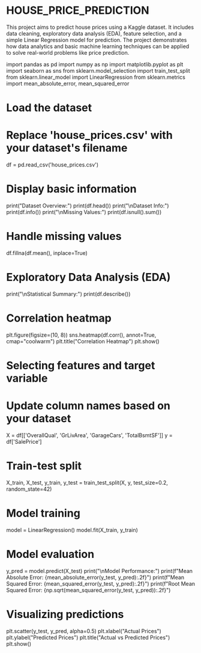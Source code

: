 # HOUSE_PRICE_PREDICTION
This project aims to predict house prices using a Kaggle dataset. It includes data cleaning, exploratory data analysis (EDA), feature selection, and a simple Linear Regression model for prediction. The project demonstrates how data analytics and basic machine learning techniques can be applied to solve real-world problems like price prediction.  


import pandas as pd
import numpy as np
import matplotlib.pyplot as plt
import seaborn as sns
from sklearn.model_selection import train_test_split
from sklearn.linear_model import LinearRegression
from sklearn.metrics import mean_absolute_error, mean_squared_error

# Load the dataset
# Replace 'house_prices.csv' with your dataset's filename
df = pd.read_csv('house_prices.csv')

# Display basic information
print("Dataset Overview:")
print(df.head())
print("\nDataset Info:")
print(df.info())
print("\nMissing Values:")
print(df.isnull().sum())

# Handle missing values
df.fillna(df.mean(), inplace=True)

# Exploratory Data Analysis (EDA)
print("\nStatistical Summary:")
print(df.describe())

# Correlation heatmap
plt.figure(figsize=(10, 8))
sns.heatmap(df.corr(), annot=True, cmap="coolwarm")
plt.title("Correlation Heatmap")
plt.show()

# Selecting features and target variable
# Update column names based on your dataset
X = df[['OverallQual', 'GrLivArea', 'GarageCars', 'TotalBsmtSF']]
y = df['SalePrice']

# Train-test split
X_train, X_test, y_train, y_test = train_test_split(X, y, test_size=0.2, random_state=42)

# Model training
model = LinearRegression()
model.fit(X_train, y_train)

# Model evaluation
y_pred = model.predict(X_test)
print("\nModel Performance:")
print(f"Mean Absolute Error: {mean_absolute_error(y_test, y_pred):.2f}")
print(f"Mean Squared Error: {mean_squared_error(y_test, y_pred):.2f}")
print(f"Root Mean Squared Error: {np.sqrt(mean_squared_error(y_test, y_pred)):.2f}")

# Visualizing predictions
plt.scatter(y_test, y_pred, alpha=0.5)
plt.xlabel("Actual Prices")
plt.ylabel("Predicted Prices")
plt.title("Actual vs Predicted Prices")
plt.show()
